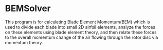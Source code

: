 # BEMSolver
This program is for calculating Blade Element Momentum(BEM) which is used to divide each blade into small 2D airfoil elements, analyze the forces on these elements using blade element theory, and then relate these forces to the overall momentum change of the air flowing through the rotor disc via momentum theory.
